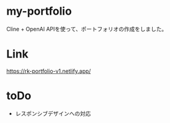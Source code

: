 # my-portfolio
Cline + OpenAI APIを使って、ポートフォリオの作成をしました。

# Link
https://rk-portfolio-v1.netlify.app/

# toDo
- レスポンシブデザインへの対応
